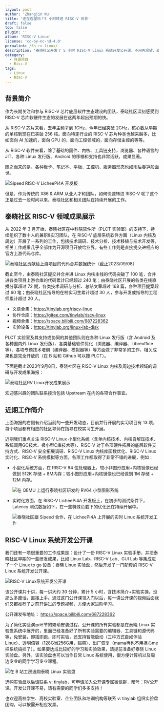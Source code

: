 ```yaml
---
layout: post
author: 'Zhangjin Wu'
title: '还在观望吗？5 小时转进 RISC-V 世界'
draft: false
top: false
plugin: ''
album: 'RISC-V Linux'
license: 'cc-by-nc-nd-4.0'
permalink: /5h-rv-linux/
description: '泰晓社区开发了 5 小时 RISC-V Linux 系统开发公开课，不用再观望，直接上手！'
category:
  - 开源项目
  - Risc-V
tags:
  - Linux
  - RISC-V
---
```


## 背景简介

作为长期关注和参与 RISC-V 芯片底层软件生态建设的团队，泰晓社区深刻感受到 RISC-V 芯片软硬件生态的发展在这两年超出预期的快。

从 RISC-V 芯片来看，去年主频才到 1GHz，今年已经突破 2GHz，核心数从早期的单核到现在已突破 256 核。面向特定行业的 RISC-V 芯片种类也越来越多，比如面向 AI 加速的，面向 GPU 的，面向工控领域的，面向存储主控的等等。

从 RISC-V 软件来看，除了基础的固件、内核、工具链支持，浏览器、各种语言的 JIT、各种 Linux 发行版、Android 的移植和支持也非常活跃，成果显著。

随之而来的是，各种板卡、笔记本、平板、工控机、服务器形态也如雨后春笋般面世。

![Sipeed RISC-V LicheePi4A 开发板](/wp-content/uploads/2023/09/5h-rv-linux/3349edbc-607a-4096-8af1-3949ef7d5573.png)

但是，作为传统的 X86 & ARM 从业人才和团队，如何快速转进 RISC-V 呢？这个正是过去一段时间以来，泰晓社区和相关团队在持续开展的工作。

## 泰晓社区 RISC-V 领域成果展示

从 2022 年 3 月开始，泰晓社区在中科院软件所（PLCT 实验室）的支持下，持续组织了数十人的兼职&实习团队，在 RISC-V 底层系统软件方面（Linux 内核及周边）开展了一系列的工作，包括技术调研、技术分析、技术移植与技术开发等，相关工作成果几乎全部作为开源项目开放给业界，有些工作则是直接提交进相应的官方上游代码仓库。

![泰晓社区贡献给上游项目的代码合并数据统计（截止2023/09/08）](/wp-content/uploads/2023/09/5h-rv-linux/ef0433f5-0a02-4497-bd05-18646d0c2d05.png)


截止至今，由泰晓社区提交并合并进 Linux 内核主线的代码突破了 100 笔，合并进各类项目上游仓库的代码累计已经超过 240 笔；由泰晓社区开展的各类在线直播分享超过 72 期，各类技术调研与分析、总结文章超过 168 篇，各种项目提案超过 60 笔；由泰晓社区指导的在校实习生累计超过 30 人，参与开发或指导的工程师累计超过 20 人。

* 文章合集：<https://tinylab.org/riscv-linux>
* 协作仓库：<https://gitee.com/tinylab/riscv-linux>
* 视频合集：<https://space.bilibili.com/687228362>
* 实验设备：<https://tinylab.org/linux-lab-disk>

PLCT 实验室及其支持或协同的其他团队则在各种 Linux 发行版（含 Android 及各种国内外 Linux 发行版）、各类基础软件优化（浏览器、编译器、Libreoffice等）、各项专题技术培训（编译器、模拟器等）等方面做了非常多的工作，相关成果也是完全开放的（在 B 站和 Github 可以搜 PLCT）。

下面是截止2023年9月8日，泰晓社区在 RISC-V Linux 内核及周边技术领域的调研与开发成果海报：

![泰晓社区RV Linux开发成果展示](/wp-content/uploads/2023/09/5h-rv-linux/cc423a62-3fe1-4fd2-8fe6-de798c12dc1b.jpg)

欢迎感兴趣的团队联系接洽包括 Upstream 在内的各项合作事宜。

## 近期工作简介

上面海报的右侧有介绍当前的一些开发动态，目前并行开展的实习项目有 13 项，每个项目都有相应的社区导师在指导在校实习生开展。

近期我们重点关注 RISC-V Linux 小型化系统（含单内核技术、内核自解压技术、系统调用GC技术、极小型C库技术等）、RISC-V 对于各项硬件拓展的底层软件支持方式、RISC-V 安全拓展调研、RISC-V Linux 内核库函数优化、RISC-V Linux 实时化、RISC-V 系统模拟等方面，各项工作都取得了非常不错的进展，例如：

* 小型化系统方面，在 RISC-V 64 位处理器上，较小非图形应用+内核镜像已经做到 512K 存储 + 8M内存；较小图形应用+内核镜像也已经做到 1M 存储 + 12M 内存。

  ![在 QEMU 上运行泰晓社区研发的 RV64 小型图形系统](/wp-content/uploads/2023/09/5h-rv-linux/5bd95434-8554-4803-83ed-c592807def38.png)

* 实时化方面，在 RISC-V LicheePi4A 开发板上，在初步的测试条件下，Latency 测试数据如下，在一些特殊负载下的优化还在持续开展中。

  ![泰晓社区跟 Sipeed 合作，在 LicheePi4A 上开展的实时 Linux 系统开发工作](/wp-content/uploads/2023/09/5h-rv-linux/74c99e22-dc45-4f10-8dce-a69a17b7fdfe.png)


## RISC-V Linux 系统开发公开课

我们还有一项很重要的工作成果是：设计了一份 RISC-V Linux 实验手册，并把泰晓社区早期的一些研发成果，比如 Linux Lab、RISC-V Lab、GUI Lab 等集成进了一个 Linux to go 设备：泰晓 Linux 实验盘，然后开发了一门配套的 RISC-V Linux 系统开发公开课。

![RISC-V Linux系统开发公开课](/wp-content/uploads/2023/09/5h-rv-linux/d49a3c59-f370-4073-a631-1ba3813a2200.jpg)

该公开课共十讲，每一讲大约 30 分钟，累计 5 小时，含技术简介+实验实操，没那么多废话，直接上手。通过这门公开课领入门以后，每一讲公开课的视频后面我们又都推荐了之前开讲过的专题视频，方便大家进阶学习。

公开课发布地址：
https://space.bilibili.com/687228362

为了简化实验演示环节的繁琐安装过程，公开课的所有实验都是在泰晓 Linux 实验盘系统中展开的，里面已经准备好了所有实验需要的编辑器、工具链和源代码等，免安装，即插即跑，即时实验，还支持智能启动（三种方式自如体验Linux）、透明倍容（128G当256G用，贼爽）、出厂恢复（mama再也不用担心me把系统搞挂了）。如果要达成比较好的学习和实验效果，请提前准备好泰晓 Linux 实验盘。另外，该实验盘也可以当作日常 Linux 系统使用，很方便计算机以及周边专业的同学学习专业课程。

![在 B 站工房选购泰晓 Linux 实验盘](/wp-content/uploads/2023/09/5h-rv-linux/8e6127bb-4986-4a77-915c-a2f0bd304fc9.jpg)

选购实验盘以后请联系 v: tinylab，可申请加入公开课专属微信群，暗号：RV公开课。开发公开课不易，请有需要的同学们多多支持！

也欢迎高校学生、高校实验室、企业团队和培训机构等联系 v: tinylab 组织实验盘团购，可以按需开相应发票。
